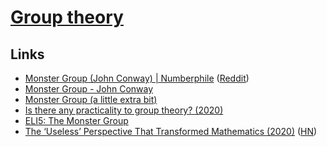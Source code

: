 # [Group theory](https://en.wikipedia.org/wiki/Group_theory)

## Links

- [Monster Group (John Conway) | Numberphile](https://www.youtube.com/watch?v=jsSeoGpiWsw) ([Reddit](https://www.reddit.com/r/math/comments/254q8a/monster_group_numberphile/))
- [Monster Group - John Conway](https://www.youtube.com/watch?v=lbN8EMcOH5o)
- [Monster Group (a little extra bit)](https://www.youtube.com/watch?v=MXKiih4JJvQ)
- [Is there any practicality to group theory? (2020)](https://www.reddit.com/r/learnmath/comments/fs2cej/is_there_any_practicality_to_group_theory/)
- [ELI5: The Monster Group](https://www.reddit.com/r/math/comments/43gcyh/eli5_the_monster_group/)
- [The ‘Useless’ Perspective That Transformed Mathematics (2020)](https://www.quantamagazine.org/the-useless-perspective-that-transformed-mathematics-20200609/) ([HN](https://news.ycombinator.com/item?id=23473919))
